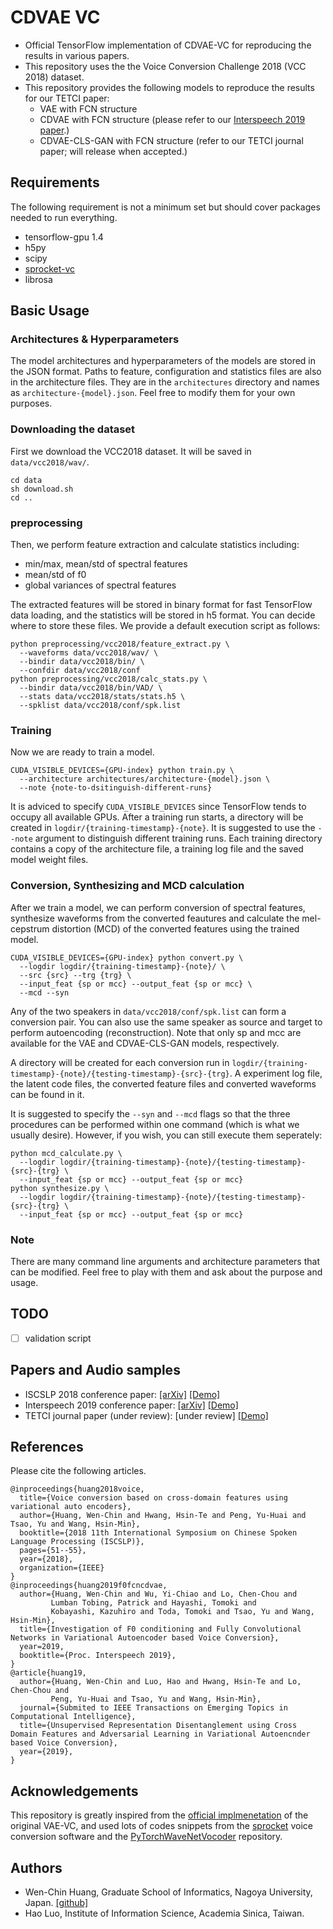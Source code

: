 # CDVAE VC
- Official TensorFlow implementation of CDVAE-VC for reproducing the results in various papers.
- This repository uses the the Voice Conversion Challenge 2018 (VCC 2018) dataset.
- This repository provides the following models to reproduce the results for our TETCI paper:
  - VAE with FCN structure
  - CDVAE with FCN structure (please refer to our [Interspeech 2019 paper](https://arxiv.org/pdf/1905.00615.pdf).)
  - CDVAE-CLS-GAN with FCN structure (refer to our TETCI journal paper; will release when accepted.)

## Requirements

The following requirement is not a minimum set but should cover packages needed to run everything.

- tensorflow-gpu 1.4
- h5py
- scipy
- [sprocket-vc](https://github.com/k2kobayashi/sprocket)
- librosa

## Basic Usage

### Architectures & Hyperparameters

The model architectures and hyperparameters of the models are stored in the JSON format. Paths to feature, configuration and statistics files are also in the architecture files. They are in the `architectures` directory and names as `architecture-{model}.json`. Feel free to modify them for your own purposes.

### Downloading the dataset

First we download the VCC2018 dataset. It will be saved in `data/vcc2018/wav/`.

```
cd data
sh download.sh
cd ..
```

### preprocessing

Then, we perform feature extraction and calculate statistics including:

- min/max, mean/std of spectral features
- mean/std of f0
- global variances of spectral features

The extracted features will be stored in binary format for fast TensorFlow data loading, and the statistics will be stored in h5 format. You can decide where to store these files. We provide a default execution script as follows:

```
python preprocessing/vcc2018/feature_extract.py \
  --waveforms data/vcc2018/wav/ \
  --bindir data/vcc2018/bin/ \
  --confdir data/vcc2018/conf
python preprocessing/vcc2018/calc_stats.py \
  --bindir data/vcc2018/bin/VAD/ \
  --stats data/vcc2018/stats/stats.h5 \
  --spklist data/vcc2018/conf/spk.list
```

### Training

Now we are ready to train a model.

``` 
CUDA_VISIBLE_DEVICES={GPU-index} python train.py \
  --architecture architectures/architecture-{model}.json \
  --note {note-to-dsitinguish-different-runs}
```

It is adviced to specify `CUDA_VISIBLE_DEVICES` since TensorFlow tends to occupy all available GPUs. After a training run starts, a directory will be created in `logdir/{training-timestamp}-{note}`. It is suggested to use the `--note` argument to distinguish different training runs. Each training directory contains a copy of the architecture file, a training log file and the saved model weight files.

### Conversion, Synthesizing and MCD calculation

After we train a model, we can perform conversion of spectral features, synthesize waveforms from the converted feautures and calculate the mel-cepstrum distortion (MCD) of the converted features using the trained model.

``` 
CUDA_VISIBLE_DEVICES={GPU-index} python convert.py \
  --logdir logdir/{training-timestamp}-{note}/ \
  --src {src} --trg {trg} \
  --input_feat {sp or mcc} --output_feat {sp or mcc} \
  --mcd --syn
```

Any of the two speakers in `data/vcc2018/conf/spk.list` can form a conversion pair. You can also use the same speaker as source and target to perform autoencoding (reconstruction). Note that only sp and mcc are available for the VAE and CDVAE-CLS-GAN models, respectively.

A directory will be created for each conversion run in `logdir/{training-timestamp}-{note}/{testing-timestamp}-{src}-{trg}`. A experiment log file, the latent code files, the converted feature files and converted waveforms can be found in it.

It is suggested to specify the `--syn` and `--mcd` flags so that the three procedures can be performed within one command (which is what we usually desire). However, if you wish, you can still execute them seperately:

```
python mcd_calculate.py \
  --logdir logdir/{training-timestamp}-{note}/{testing-timestamp}-{src}-{trg} \
  --input_feat {sp or mcc} --output_feat {sp or mcc}
python synthesize.py \
  --logdir logdir/{training-timestamp}-{note}/{testing-timestamp}-{src}-{trg} \
  --input_feat {sp or mcc} --output_feat {sp or mcc}
```

### Note

There are many command line arguments and architecture parameters that can be modified. Feel free to play with them and ask about the purpose and usage.

## TODO

- [ ] validation script

## Papers and Audio samples
- ISCSLP 2018 conference paper: [[arXiv]](https://arxiv.org/pdf/1808.09634.pdf) [[Demo]](https://unilight.github.io/CDVAE-Demo/)
- Interspeech 2019 conference paper: [[arXiv]](https://arxiv.org/pdf/1905.00615.pdf) [[Demo]](https://unilight.github.io/Publication-Demos/publications/f0-fcn-cdvae/)
- TETCI journal paper (under review): [under review] [[Demo]](https://unilight.github.io/CDVAE-GAN-CLS-Demo/)


## References

Please cite the following articles.

```
@inproceedings{huang2018voice,
  title={Voice conversion based on cross-domain features using variational auto encoders},
  author={Huang, Wen-Chin and Hwang, Hsin-Te and Peng, Yu-Huai and Tsao, Yu and Wang, Hsin-Min},
  booktitle={2018 11th International Symposium on Chinese Spoken Language Processing (ISCSLP)},
  pages={51--55},
  year={2018},
  organization={IEEE}
}
@inproceedings{huang2019f0fcncdvae,
  author={Huang, Wen-Chin and Wu, Yi-Chiao and Lo, Chen-Chou and
         Lumban Tobing, Patrick and Hayashi, Tomoki and
         Kobayashi, Kazuhiro and Toda, Tomoki and Tsao, Yu and Wang, Hsin-Min},
  title={Investigation of F0 conditioning and Fully Convolutional Networks in Variational Autoencoder based Voice Conversion},
  year=2019,
  booktitle={Proc. Interspeech 2019},
}
@article{huang19, 
  author={Huang, Wen-Chin and Luo, Hao and Hwang, Hsin-Te and Lo, Chen-Chou and
         Peng, Yu-Huai and Tsao, Yu and Wang, Hsin-Min},
  journal={Submited to IEEE Transactions on Emerging Topics in Computational Intelligence},
  title={Unsupervised Representation Disentanglement using Cross Domain Features and Adversarial Learning in Variational Autoencnder based Voice Conversion}, 
  year={2019},
}

```

## Acknowledgements

This repository is greatly inspired from the [official implmenetation](https://github.com/JeremyCCHsu/vae-npvc) of the original VAE-VC, and used lots of codes snippets from the [sprocket](https://github.com/k2kobayashi/sprocket) voice conversion software and the [PyTorchWaveNetVocoder](https://github.com/kan-bayashi/PytorchWaveNetVocoder) repository.

## Authors

- Wen-Chin Huang, Graduate School of Informatics, Nagoya University, Japan. [[github]](https://github.com/unilight/)
- Hao Luo, Institute of Information Science, Academia Sinica, Taiwan.
